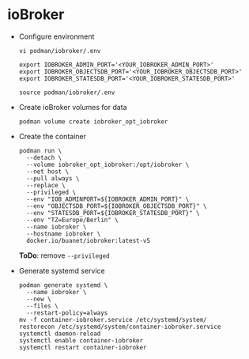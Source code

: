 # ioBroker

- Configure environment

  ``` shell
  vi podman/iobroker/.env
  ```

  ``` shell
  export IOBROKER_ADMIN_PORT='<YOUR_IOBROKER_ADMIN_PORT>'
  export IOBROKER_OBJECTSDB_PORT='<YOUR_IOBROKER_OBJECTSDB_PORT>'
  export IOBROKER_STATESDB_PORT='<YOUR_IOBROKER_STATESDB_PORT>'
  ```

  ``` shell
  source podman/iobroker/.env
  ```

- Create ioBroker volumes for data

  ``` shell
  podman volume create iobroker_opt_iobroker
  ```

- Create the container

  ``` shell
  podman run \
    --detach \
    --volume iobroker_opt_iobroker:/opt/iobroker \
    --net host \
    --pull always \
    --replace \
    --privileged \
    --env "IOB_ADMINPORT=${IOBROKER_ADMIN_PORT}" \
    --env "OBJECTSDB_PORT=${IOBROKER_OBJECTSDB_PORT}" \
    --env "STATESDB_PORT=${IOBROKER_STATESDB_PORT}" \
    --env "TZ=Europe/Berlin" \
    --name iobroker \
    --hostname iobroker \
    docker.io/buanet/iobroker:latest-v5
  ```

  **ToDo**: remove `--privileged`

- Generate systemd service

  ``` shell
  podman generate systemd \
    --name iobroker \
    --new \
    --files \
    --restart-policy=always
  mv -f container-iobroker.service /etc/systemd/system/
  restorecon /etc/systemd/system/container-iobroker.service
  systemctl daemon-reload
  systemctl enable container-iobroker
  systemctl restart container-iobroker
  ```
